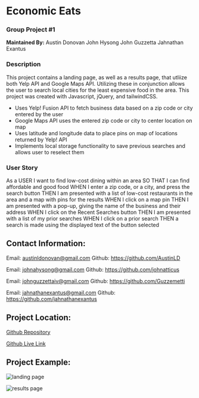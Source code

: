 # Economic Eats
### Group Project #1

**Maintained By:**
Austin Donovan
John Hysong
John Guzzetta
Jahnathan Exantus

### Description
This project contains a landing page, as well as a results page, that utliize both Yelp API and Google Maps API. Utilizing these in conjunction allows the user to search local cities for the least expensive food in the area. This project was created with Javascript, jQuery, and tailwindCSS.

- Uses Yelp! Fusion API to fetch business data based on a zip code or city entered by the user
- Google Maps API uses the entered zip code or city to center location on map
- Uses latitude and longitude data to place pins on map of locations returned by Yelp! API
- Implements local storage functionality to save previous searches and allows user to reselect them

### User Story
As a USER I want to find low-cost dining within an area
SO THAT I can find affordable and good food
WHEN I enter a zip code, or a city, and press the search button
THEN I am presented with a list of low-cost restaurants in the area and a map with pins for the results
WHEN I click on a map pin
THEN I am presented with a pop-up, giving the name of the business and their address
WHEN I click on the Recent Searches button
THEN I am presented with a list of my prior searches
WHEN I click on a prior search
THEN a search is made using the displayed text of the button selected

## Contact Information:

Email:  austinldonovan@gmail.com
Github: https://github.com/AustinLD

Email:  johnahysong@gmail.com
Github: https://github.com/johnatticus

Email:  johnguzzettaiv@gmail.com
Github: https://github.com/Guzzemetti

Email:  jahnathanexantus@gmail.com
Github: https://github.com/jahnathanexantus


## Project Location:
[Github Repository](https://github.com/Guzzemetti/ucf-project-1)

[Github Live Link](https://guzzemetti.github.io/ucf-project-1/)

## Project Example:
![landing page](https://user-images.githubusercontent.com/99369137/163577743-4a735fde-5b2c-4311-bde2-5be432e952c9.png)

![results page](https://user-images.githubusercontent.com/99369137/163579197-cebe8a91-411c-44e4-9160-3e2888ddeb1b.png)
